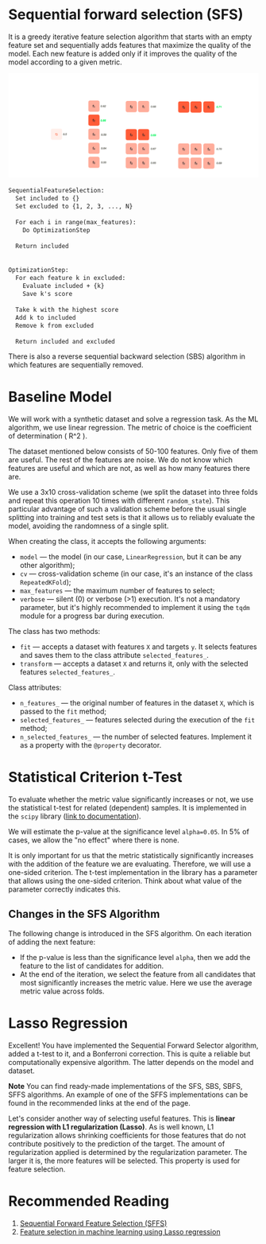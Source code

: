 # Sequential forward selection (SFS)

It is a greedy iterative feature selection algorithm that starts with an empty feature set and sequentially adds features that maximize the quality of the model. Each new feature is added only if it improves the quality of the model according to a given metric.

![Alt text](image.png)

```
SequentialFeatureSelection:
  Set included to {}
  Set excluded to {1, 2, 3, ..., N}

  For each i in range(max_features):
    Do OptimizationStep

  Return included


OptimizationStep:
  For each feature k in excluded:
    Evaluate included + {k}
    Save k's score

  Take k with the highest score
  Add k to included
  Remove k from excluded

  Return included and excluded
  ```

There is also a reverse sequential backward selection (SBS) algorithm in which features are sequentially removed.

# Baseline Model

We will work with a synthetic dataset and solve a regression task. As the ML algorithm, we use linear regression. The metric of choice is the coefficient of determination \( R^2 \).

The dataset mentioned below consists of 50-100 features. Only five of them are useful. The rest of the features are noise. We do not know which features are useful and which are not, as well as how many features there are.

We use a 3x10 cross-validation scheme (we split the dataset into three folds and repeat this operation 10 times with different `random_state`). This particular advantage of such a validation scheme before the usual single splitting into training and test sets is that it allows us to reliably evaluate the model, avoiding the randomness of a single split.


When creating the class, it accepts the following arguments:

- `model` — the model (in our case, `LinearRegression`, but it can be any other algorithm);
- `cv` — cross-validation scheme (in our case, it's an instance of the class `RepeatedKFold`);
- `max_features` — the maximum number of features to select;
- `verbose` — silent (0) or verbose (>1) execution. It's not a mandatory parameter, but it's highly recommended to implement it using the `tqdm` module for a progress bar during execution.

The class has two methods:

- `fit` — accepts a dataset with features `X` and targets `y`. It selects features and saves them to the class attribute `selected_features_`.
- `transform` — accepts a dataset `X` and returns it, only with the selected features `selected_features_`.

Class attributes:

- `n_features_` — the original number of features in the dataset `X`, which is passed to the `fit` method;
- `selected_features_` — features selected during the execution of the `fit` method;
- `n_selected_features_` — the number of selected features. Implement it as a property with the `@property` decorator.


# Statistical Criterion t-Test

To evaluate whether the metric value significantly increases or not, we use the statistical t-test for related (dependent) samples. It is implemented in the `scipy` library ([link to documentation](https://docs.scipy.org/doc/scipy/reference/generated/scipy.stats.ttest_rel.html)).

We will estimate the p-value at the significance level `alpha=0.05`. In 5% of cases, we allow the "no effect" where there is none.

It is only important for us that the metric statistically significantly increases with the addition of the feature we are evaluating. Therefore, we will use a one-sided criterion. The t-test implementation in the library has a parameter that allows using the one-sided criterion. Think about what value of the parameter correctly indicates this.

## Changes in the SFS Algorithm

The following change is introduced in the SFS algorithm. On each iteration of adding the next feature:

- If the p-value is less than the significance level `alpha`, then we add the feature to the list of candidates for addition.
- At the end of the iteration, we select the feature from all candidates that most significantly increases the metric value. Here we use the average metric value across folds.


# Lasso Regression

Excellent! You have implemented the Sequential Forward Selector algorithm, added a t-test to it, and a Bonferroni correction. This is quite a reliable but computationally expensive algorithm. The latter depends on the model and dataset.

**Note**
You can find ready-made implementations of the SFS, SBS, SBFS, SFFS algorithms. An example of one of the SFFS implementations can be found in the recommended links at the end of the page.

Let's consider another way of selecting useful features. This is **linear regression with L1 regularization (Lasso)**. As is well known, L1 regularization allows shrinking coefficients for those features that do not contribute positively to the prediction of the target. The amount of regularization applied is determined by the regularization parameter. The larger it is, the more features will be selected. This property is used for feature selection.

# Recommended Reading

1. [Sequential Forward Feature Selection (SFFS)](https://museotoolbox.readthedocs.io/en/latest/auto_examples/ai/SFFS.html#sphx-glr-auto-examples-ai-sffs-py)
2. [Feature selection in machine learning using Lasso regression](https://towardsdatascience.com/feature-selection-in-machine-learning-using-lasso-regression-7809c7c2771a)
